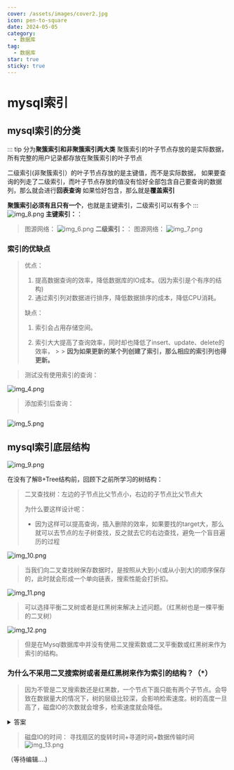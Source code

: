```yaml
---
cover: /assets/images/cover2.jpg
icon: pen-to-square
date: 2024-05-05
category:
  - 数据库
tag:
  - 数据库
star: true
sticky: true
---
```

# mysql索引
## mysql索引的分类
::: tip
分为**聚簇索引和非聚簇索引两大类**
聚簇索引的叶子节点存放的是实际数据，所有完整的用户记录都存放在聚簇索引的叶子节点

二级索引(非聚簇索引）的叶子节点存放的是主键值，而不是实际数据，
如果要查询的列走了二级索引，而叶子节点存放的值没有恰好全部包含自己要查询的数据列，那么就会进行**回表查询**
如果恰好包含，那么就是**覆盖索引**

**聚簇索引必须有且只有一个**，也就是主键索引，二级索引可以有多个
:::
![img_8.png](img_8.png)
**主键索引：**：
> 图源网络：
![img_6.png](img_6.png)
**二级索引：**：
> 图源网络：
![img_7.png](img_7.png)


### 索引的优缺点

> 优点：
>
> 1. 提高数据查询的效率，降低数据库的IO成本。(因为索引是个有序的结构)
> 2. 通过索引列对数据进行排序，降低数据排序的成本，降低CPU消耗。
>
> 缺点：
>
> 1. 索引会占用存储空间。
>
> 2. 索引大大提高了查询效率，同时却也降低了insert、update、delete的效率，
     >
     >    **因为如果更新的某个列创建了索引，那么相应的索引列也得更新。**

> 测试没有使用索引的查询：
>
![img_4.png](img_4.png)
>
> 添加索引后查询：
>
> ```mysql

>
![img_5.png](img_5.png)

## mysql索引底层结构
> 
![img_9.png](img_9.png)

在没有了解B+Tree结构前，回顾下之前所学习的树结构：

> 二叉查找树：左边的子节点比父节点小，右边的子节点比父节点大
>
> 为什么要这样设计呢：
>
> - 因为这样可以提高查询，插入删除的效率，如果要找的target大，那么就可以去节点的左子树查找，反之就去它的右边查找，避免一个盲目遍历的过程

![img_10.png](img_10.png)

> 当我们向二叉查找树保存数据时，是按照从大到小(或从小到大)的顺序保存的，此时就会形成一个单向链表，搜索性能会打折扣。

![img_11.png](img_11.png)

> 可以选择平衡二叉树或者是红黑树来解决上述问题。（红黑树也是一棵平衡的二叉树）

![img_12.png](img_12.png)

> 但是在Mysql数据库中并没有使用二叉搜索数或二叉平衡数或红黑树来作为索引的结构。

### 为什么不采用二叉搜索树或者是红黑树来作为索引的结构？（*）

>  因为不管是二叉搜索数还是红黑数，一个节点下面只能有两个子节点。会导致在数据量大的情况下，树的层级比较深，会影响检索速度。树的高度一旦高了，磁盘IO的次数就会增多，检索速度就会降低。

<details>
    <summary>答案</summary>
    因为不管是二叉搜索数还是红黑数，一个节点下面只能有两个子节点。会导致在数据量大的情况下，树的层级比较深，会影响检索速度。此时在数据量大的情况下，就会造成数的高度比较高，树的高度一旦高了，检索速度就会降低。
</details>


> 磁盘IO的时间：
> 寻找扇区的旋转时间+寻道时间+数据传输时间
> ![img_13.png](img_13.png)
> 
> 
（等待编辑....)